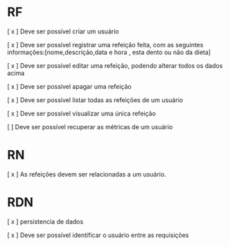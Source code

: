 # RF
[ x ] Deve ser possível criar um usuário

[ x ] Deve ser possível registrar uma refeição feita, com as seguintes informações:[nome,descrição,data e hora , esta dento ou não da dieta]

[ x ] Deve ser possível editar uma refeição, podendo alterar todos os dados acima

[ x ] Deve ser possível apagar uma refeição

[ x ] Deve ser possível listar todas as refeições de um usuário

[ x ] Deve ser possível visualizar uma única refeição

[ ] Deve ser possível recuperar as métricas de um usuário

# RN
[ x ] As refeições devem ser relacionadas a um usuário.


# RDN
[ x ] persistencia de dados

[ x ] Deve ser possível identificar o usuário entre as requisições
